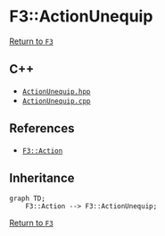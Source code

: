 # F3::ActionUnequip

[Return to `F3`](/docs/F3.md)

## C++

- [`ActionUnequip.hpp`](/c++/include/ActionUnequip.hpp)
- [`ActionUnequip.cpp`](/c++/source/ActionUnequip.cpp)

## References

- [`F3::Action`](/docs/F3/Action.md)

## Inheritance

```mermaid
graph TD;
    F3::Action --> F3::ActionUnequip;
```

[Return to `F3`](/docs/F3.md)